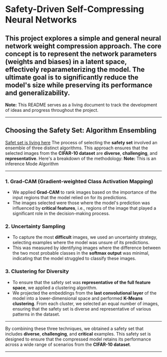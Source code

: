 # Safety-Driven Self-Compressing Neural Networks

This project explores a **simple and general neural network weight compression approach**. The core concept is to represent the network parameters (weights and biases) in a **latent space**, effectively reparameterizing the model. The ultimate goal is to significantly reduce the model's size while preserving its performance and generalizability.
---

**Note:** This README serves as a living document to track the development of ideas and progress throughout the project.

---

## Choosing the Safety Set: Algorithm Ensembling
[Safet set is living here](https://mailaub-my.sharepoint.com/:f:/r/personal/mbz02_mail_aub_edu/Documents/safet_set?csf=1&web=1&e=UftuGF)
The process of selecting the **safety set** involved an ensemble of three distinct algorithms. This approach ensures that the selected images from the **CIFAR-10 dataset** are **diverse**, **challenging**, and **representative**. Here's a breakdown of the methodology:
**Note:** This is an inference Mode Algorithm

---
### 1. **Grad-CAM (Gradient-weighted Class Activation Mapping)**
   - We applied **Grad-CAM** to rank images based on the importance of the input regions that the model relied on for its predictions.
   - The images selected were those where the model's prediction was influenced by **critical features**, i.e., regions of the image that played a significant role in the decision-making process.
   
### 2. **Uncertainty Sampling**
   - To capture the most **difficult** images, we used an uncertainty strategy, selecting examples where the model was unsure of its predictions.
   - This was measured by identifying images where the difference between the two most probable classes in the **softmax output** was minimal, indicating that the model struggled to classify these images.

### 3. **Clustering for Diversity**
   - To ensure that the safety set was **representative of the full feature space**, we applied a clustering algorithm.
   - We projected the embeddings from the **last convolutional layer** of the model into a lower-dimensional space and performed **K-Means clustering**. From each cluster, we selected an equal number of images, ensuring that the safety set is diverse and representative of various patterns in the dataset.

---

By combining these three techniques, we obtained a safety set that includes **diverse**, **challenging**, and **critical** examples. This safety set is designed to ensure that the compressed model retains its performance across a wide range of scenarios from the **CIFAR-10 dataset**.

---

